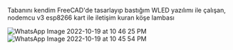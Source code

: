 Tabanını kendim FreeCAD'de tasarlayıp bastığım WLED yazılımı ile çalışan, nodemcu v3 esp8266 kart ile iletişim kuran köşe lambası

![WhatsApp Image 2022-10-19 at 10 46 25 PM](https://user-images.githubusercontent.com/59098807/196790470-b7f7cd9e-0add-4a4b-b581-8ed340d19a50.jpeg)
![WhatsApp Image 2022-10-19 at 10 45 54 PM](https://user-images.githubusercontent.com/59098807/196790478-dd68f5bc-8f85-4cee-921b-c6a8a110d724.jpeg)
